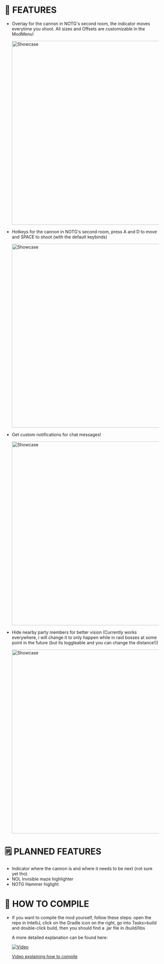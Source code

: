 # 🌟 FEATURES

- Overlay for the cannon in NOTG's second room, the indicator moves everytime you shoot. All sizes and Offsets are customizable in the ModMenu!

  <img src="https://github.com/user-attachments/assets/56ee2b56-6d87-4647-b2c8-6d0064564fb1" width="600px" alt="Showcase"/>

- Hotkeys for the cannon in NOTG's second room, press A and D to move and SPACE to shoot (with the default keybinds)

  <img src="https://github.com/user-attachments/assets/bd983137-16fb-474c-95f5-6da4366662c2" width="600px" alt="Showcase"/>

- Get custom notifications for chat messages!

  <img src="https://github.com/user-attachments/assets/80be499a-f569-4f58-9e51-bd1691a4d532" width="600px" alt="Showcase"/>

  
- Hide nearby party members for better vision (Currently works everywhere, i will change it to only happen while in raid bosses at some point in the future (but its toggleable and you can change the distance!))

  <img src="https://github.com/user-attachments/assets/9888c912-6391-469a-ac6c-bd344ca11236" width="600px" alt="Showcase"/>

  
# 🗒️ PLANNED FEATURES
- Indicator where the cannon is and where it needs to be next (not sure yet tho)
- NOL Invisible maze highlighter
- NOTG Hammer higlight

# 🐘 HOW TO COMPILE
- If you want to compile the mod yourself, follow these steps: open the repo in IntelliJ, click on the Gradle icon on the right,
  go into Tasks>build and double-click build, then you should find a .jar file in <wynnarsch folder>/build/libs

  A more detailed explanation can be found here:
  
  [![Video](https://img.youtube.com/vi/5YmUIDY7dm8/maxresdefault.jpg)](https://youtu.be/5YmUIDY7dm8)


  [Video explaining how to compile](https://youtu.be/5YmUIDY7dm8)
